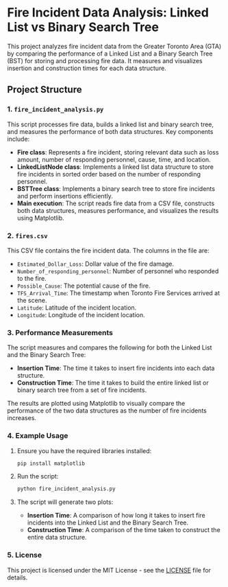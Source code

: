 # Fire Incident Data Analysis: Linked List vs Binary Search Tree

This project analyzes fire incident data from the Greater Toronto Area (GTA) by comparing the performance of a Linked List and a Binary Search Tree (BST) for storing and processing fire data. It measures and visualizes insertion and construction times for each data structure.

## Project Structure

### 1. `fire_incident_analysis.py`

This script processes fire data, builds a linked list and binary search tree, and measures the performance of both data structures. Key components include:

- **Fire class**: Represents a fire incident, storing relevant data such as loss amount, number of responding personnel, cause, time, and location.
- **LinkedListNode class**: Implements a linked list data structure to store fire incidents in sorted order based on the number of responding personnel.
- **BSTTree class**: Implements a binary search tree to store fire incidents and perform insertions efficiently.
- **Main execution**: The script reads fire data from a CSV file, constructs both data structures, measures performance, and visualizes the results using Matplotlib.

### 2. `fires.csv`

This CSV file contains the fire incident data. The columns in the file are:

- `Estimated_Dollar_Loss`: Dollar value of the fire damage.
- `Number_of_responding_personnel`: Number of personnel who responded to the fire.
- `Possible_Cause`: The potential cause of the fire.
- `TFS_Arrival_Time`: The timestamp when Toronto Fire Services arrived at the scene.
- `Latitude`: Latitude of the incident location.
- `Longitude`: Longitude of the incident location.

### 3. Performance Measurements

The script measures and compares the following for both the Linked List and the Binary Search Tree:

- **Insertion Time**: The time it takes to insert fire incidents into each data structure.
- **Construction Time**: The time it takes to build the entire linked list or binary search tree from a set of fire incidents.

The results are plotted using Matplotlib to visually compare the performance of the two data structures as the number of fire incidents increases.

### 4. Example Usage

1. Ensure you have the required libraries installed:

    ```bash
    pip install matplotlib
    ```

2. Run the script:

    ```bash
    python fire_incident_analysis.py
    ```

3. The script will generate two plots:
   - **Insertion Time**: A comparison of how long it takes to insert fire incidents into the Linked List and the Binary Search Tree.
   - **Construction Time**: A comparison of the time taken to construct the entire data structure.

### 5. License

This project is licensed under the MIT License - see the [LICENSE](LICENSE) file for details.
```
